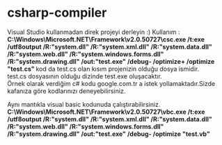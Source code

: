 # csharp-compiler
Visual Studio kullanmadan direk projeyi derleyin :)
Kullanım : 
<b>
C:\Windows\Microsoft.NET\Framework\v2.0.50727\csc.exe /t:exe /utf8output /R:"system.dll" /R:"system.xml.dll" /R:"system.data.dll" /R:"system.web.dll" /R:"system.windows.forms.dll" /R:"system.drawing.dll" /out:"test.exe" /debug- /optimize+ /optimize  "test.cs"
</b>
kod da test.cs olan kısım projenizin olduğu dosya ismidir.<br>
test.cs dosyasının olduğu dizinde test.exe oluşacaktır.<br>
Örnek olarak verdiğim c# kodu google.com.tr a istek yollamaktadır.Sizde kafanıza göre kodlarınızı deneyebilirsiniz.<br>

Aynı mantıkla visual basic kodunuda çalıştırabilirsiniz.<br>
<b>
 C:\Windows\Microsoft.NET\Framework\v2.0.50727\vbc.exe /t:exe /utf8output /R:"system.dll" /R:"system.xml.dll" /R:"system.data.dll" /R:"system.web.dll" /R:"system.windows.forms.dll" /R:"system.drawing.dll" /out:"test.exe" /debug- /optimize  "test.vb"
 </b>

